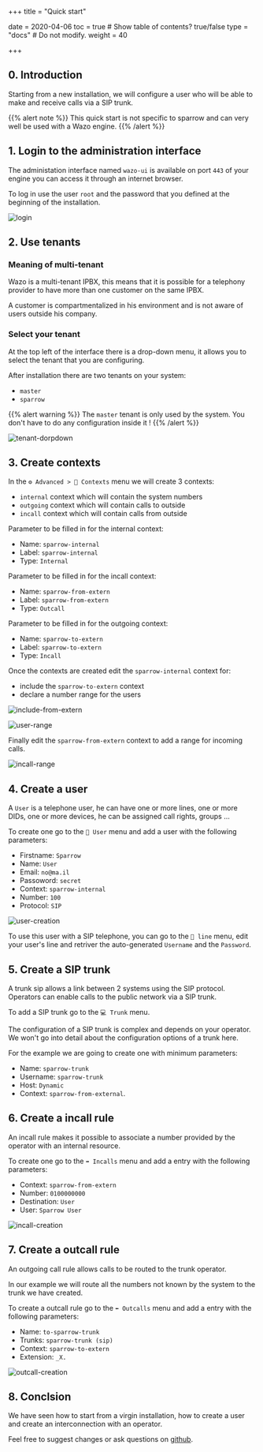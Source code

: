 +++
title = "Quick start"

date = 2020-04-06
toc = true  # Show table of contents? true/false
type = "docs"  # Do not modify.
weight = 40

+++
## 0. Introduction

Starting from a new installation, we will configure a user who will be able to make and receive calls via a SIP trunk.

{{% alert note %}}
This quick start is not specific to sparrow and can very well be used with a Wazo engine.
{{% /alert %}}

## 1. Login to the administration interface

The administation interface named `wazo-ui` is available on port `443` of your engine you can access it through an internet browser.

To log in use the user `root` and the password that you defined at the beginning of the installation.

![login](/img/quick-start/login.png)

## 2. Use tenants

### Meaning of multi-tenant
Wazo is a multi-tenant IPBX, this means that it is possible for a telephony provider to have more than one customer on the same IPBX.

A customer is compartmentalized in his environment and is not aware of users outside his company.

### Select your tenant

At the top left of the interface there is a drop-down menu, it allows you to select the tenant that you are configuring.

After installation there are two tenants on your system: 
* `master`
* `sparrow`


{{% alert warning %}}
The `master` tenant is only used by the system.
You don't have to do any configuration inside it !
{{% /alert %}}

![tenant-dorpdown](/img/quick-start/tenant-dropdown.png)

## 3. Create contexts
In the `⚙️ Advanced > 🔀 Contexts` menu we will create 3 contexts:
* `internal` context which will contain the system numbers
* `outgoing` context which will contain calls to outside
* `incall` context which will contain calls from outside

Parameter to be filled in for the internal context:
* Name: `sparrow-internal`
* Label: `sparrow-internal`
* Type: `Internal`

Parameter to be filled in for the incall context:
* Name: `sparrow-from-extern`
* Label: `sparrow-from-extern`
* Type: `Outcall`

Parameter to be filled in for the outgoing context:
* Name: `sparrow-to-extern`
* Label: `sparrow-to-extern`
* Type: `Incall`

Once the contexts are created edit the `sparrow-internal` context for:
* include the `sparrow-to-extern` context
* declare a number range for the users

![include-from-extern](/img/quick-start/include-to-extern.png)

![user-range](/img/quick-start/user-range.png)

Finally edit the `sparrow-from-extern` context to add a range for incoming calls.

![incall-range](/img/quick-start/incall-range.png)

## 4. Create a user

A `User` is a telephone user, he can have one or more lines, one or more DIDs,
one or more devices, he can be assigned call rights, groups ...

To create one go to the `👤 User` menu and add a user with the following parameters:
* Firstname: `Sparrow`
* Name: `User`
* Email: `no@ma.il`
* Passoword: `secret`
* Context: `sparrow-internal`
* Number: `100`
* Protocol: `SIP`

![user-creation](/img/quick-start/user-creation.png)

To use this user with a SIP telephone, you can go to the `🔁 line` menu, edit your user's line and retriver the auto-generated `Username` and the `Password`.

## 5. Create a SIP trunk

A trunk sip allows a link between 2 systems using the SIP protocol.
Operators can enable calls to the public network via a SIP trunk.

To add a SIP trunk go to the `💻 Trunk` menu.

The configuration of a SIP trunk is complex and depends on your operator.
We won't go into detail about the configuration options of a trunk here.

For the example we are going to create one with minimum parameters:
* Name: `sparrow-trunk`
* Username: `sparrow-trunk`
* Host: `Dynamic`
* Context: `sparrow-from-external`.

## 6. Create a incall rule

An incall rule makes it possible to associate a number provided by the operator with an internal resource.

To create one go to the `➡️ Incalls` menu and add a entry with the following parameters:
* Context: `sparrow-from-extern`
* Number: `0100000000`
* Destination: `User`
* User: `Sparrow User`

![incall-creation](/img/quick-start/incall-creation.png)

## 7. Create a outcall rule
An outgoing call rule allows calls to be routed to the trunk operator.

In our example we will route all the numbers not known by the system to the trunk we have created.

To create a outcall rule go to the `⬅️ Outcalls` menu and add a entry with the following parameters:
* Name: `to-sparrow-trunk`
* Trunks: `sparrow-trunk (sip)`
* Context: `sparrow-to-extern`
* Extension: `_X.`

![outcall-creation](/img/quick-start/outcall-creation.png)

## 8. Conclsion
We have seen how to start from a virgin installation, how to create a user and create an interconnection with an operator.

Feel free to suggest changes or ask questions on [github](https://github.com/benasse/sparrow/issues).
